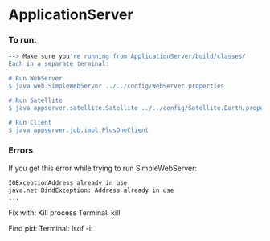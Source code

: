 # ApplicationServer

### To run: 
```bash
--> Make sure you're running from ApplicationServer/build/classes/
Each in a separate terminal: 

# Run WebServer
$ java web.SimpleWebServer ../../config/WebServer.properties

# Run Satellite
$ java appserver.satellite.Satellite ../../config/Satellite.Earth.properties ../../config/WebServer.properties ../../config/Server.properties

# Run Client
$ java appserver.job.impl.PlusOneClient 
```

### Errors

If you get this error while trying to run SimpleWebServer: 
```bash
IOExceptionAddress already in use
java.net.BindException: Address already in use
...
```
Fix with: 
Kill process Terminal: kill <pid>

Find pid: Terminal: lsof -i:<port>

